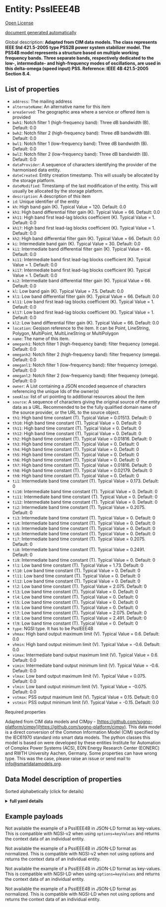 Entity: PssIEEE4B  
=================  
[Open License](https://github.com/smart-data-models//dataModel.EnergyCIM/blob/master/PssIEEE4B/LICENSE.md)  
[document generated automatically](https://docs.google.com/presentation/d/e/2PACX-1vTs-Ng5dIAwkg91oTTUdt8ua7woBXhPnwavZ0FxgR8BsAI_Ek3C5q97Nd94HS8KhP-r_quD4H0fgyt3/pub?start=false&loop=false&delayms=3000#slide=id.gb715ace035_0_60)  
Global description: **Adapted from CIM data models. The class represents IEEE Std 421.5-2005 type PSS2B power system stabilizer model. The PSS4B model represents a structure based on multiple working frequency bands. Three separate bands, respectively dedicated to the low-, intermediate- and high-frequency modes of oscillations, are used in this delta-omega (speed input) PSS.  Reference: IEEE 4B 421.5-2005 Section 8.4.**  

## List of properties  

- `address`: The mailing address  - `alternateName`: An alternative name for this item  - `areaServed`: The geographic area where a service or offered item is provided  - `bwh1`: Notch filter 1 (high-frequency band): Three dB bandwidth (B). Default: 0.0  - `bwh2`: Notch filter 2 (high-frequency band): Three dB bandwidth (B). Default: 0.0  - `bwl1`: Notch filter 1 (low-frequency band): Three dB bandwidth (B). Default: 0.0  - `bwl2`: Notch filter 2 (low-frequency band): Three dB bandwidth (B). Default: 0.0  - `dataProvider`: A sequence of characters identifying the provider of the harmonised data entity.  - `dateCreated`: Entity creation timestamp. This will usually be allocated by the storage platform.  - `dateModified`: Timestamp of the last modification of the entity. This will usually be allocated by the storage platform.  - `description`: A description of this item  - `id`: Unique identifier of the entity  - `kh`: High band gain (K).  Typical Value = 120. Default: 0.0  - `kh1`: High band differential filter gain (K).  Typical Value = 66. Default: 0.0  - `kh11`: High band first lead-lag blocks coefficient (K).  Typical Value = 1. Default: 0.0  - `kh17`: High band first lead-lag blocks coefficient (K).  Typical Value = 1. Default: 0.0  - `kh2`: High band differential filter gain (K).  Typical Value = 66. Default: 0.0  - `ki`: Intermediate band gain (K).  Typical Value = 30. Default: 0.0  - `ki1`: Intermediate band differential filter gain (K).  Typical Value = 66. Default: 0.0  - `ki11`: Intermediate band first lead-lag blocks coefficient (K).  Typical Value = 1. Default: 0.0  - `ki17`: Intermediate band first lead-lag blocks coefficient (K).  Typical Value = 1. Default: 0.0  - `ki2`: Intermediate band differential filter gain (K).  Typical Value = 66. Default: 0.0  - `kl`: Low band gain (K).  Typical Value = 7.5. Default: 0.0  - `kl1`: Low band differential filter gain (K).  Typical Value = 66. Default: 0.0  - `kl11`: Low band first lead-lag blocks coefficient (K).  Typical Value = 1. Default: 0.0  - `kl17`: Low band first lead-lag blocks coefficient (K).  Typical Value = 1. Default: 0.0  - `kl2`: Low band differential filter gain (K).  Typical Value = 66. Default: 0.0  - `location`: Geojson reference to the item. It can be Point, LineString, Polygon, MultiPoint, MultiLineString or MultiPolygon  - `name`: The name of this item.  - `omeganh1`: Notch filter 1 (high-frequency band): filter frequency (omega). Default: 0.0  - `omeganh2`: Notch filter 2 (high-frequency band): filter frequency (omega). Default: 0.0  - `omeganl1`: Notch filter 1 (low-frequency band): filter frequency (omega). Default: 0.0  - `omeganl2`: Notch filter 2 (low-frequency band): filter frequency (omega). Default: 0.0  - `owner`: A List containing a JSON encoded sequence of characters referencing the unique Ids of the owner(s)  - `seeAlso`: list of uri pointing to additional resources about the item  - `source`: A sequence of characters giving the original source of the entity data as a URL. Recommended to be the fully qualified domain name of the source provider, or the URL to the source object.  - `th1`: High band time constant (T).  Typical Value = 0.01513. Default: 0  - `th10`: High band time constant (T).  Typical Value = 0. Default: 0  - `th11`: High band time constant (T).  Typical Value = 0. Default: 0  - `th12`: High band time constant (T).  Typical Value = 0. Default: 0  - `th2`: High band time constant (T).  Typical Value = 0.01816. Default: 0  - `th3`: High band time constant (T).  Typical Value = 0. Default: 0  - `th4`: High band time constant (T).  Typical Value = 0. Default: 0  - `th5`: High band time constant (T).  Typical Value = 0. Default: 0  - `th6`: High band time constant (T).  Typical Value = 0. Default: 0  - `th7`: High band time constant (T).  Typical Value = 0.01816. Default: 0  - `th8`: High band time constant (T).  Typical Value = 0.02179. Default: 0  - `th9`: High band time constant (T).  Typical Value = 0. Default: 0  - `ti1`: Intermediate band time constant (T).  Typical Value = 0.173. Default: 0  - `ti10`: Intermediate band time constant (T).  Typical Value = 0. Default: 0  - `ti11`: Intermediate band time constant (T).  Typical Value = 0. Default: 0  - `ti12`: Intermediate band time constant (T).  Typical Value = 0. Default: 0  - `ti2`: Intermediate band time constant (T).  Typical Value = 0.2075. Default: 0  - `ti3`: Intermediate band time constant (T).  Typical Value = 0. Default: 0  - `ti4`: Intermediate band time constant (T).  Typical Value = 0. Default: 0  - `ti5`: Intermediate band time constant (T).  Typical Value = 0. Default: 0  - `ti6`: Intermediate band time constant (T).  Typical Value = 0. Default: 0  - `ti7`: Intermediate band time constant (T).  Typical Value = 0.2075. Default: 0  - `ti8`: Intermediate band time constant (T).  Typical Value = 0.2491. Default: 0  - `ti9`: Intermediate band time constant (T).  Typical Value = 0. Default: 0  - `tl1`: Low band time constant (T).  Typical Value = 1.73. Default: 0  - `tl10`: Low band time constant (T).  Typical Value = 0. Default: 0  - `tl11`: Low band time constant (T).  Typical Value = 0. Default: 0  - `tl12`: Low band time constant (T).  Typical Value = 0. Default: 0  - `tl2`: Low band time constant (T).  Typical Value = 2.075. Default: 0  - `tl3`: Low band time constant (T).  Typical Value = 0. Default: 0  - `tl4`: Low band time constant (T).  Typical Value = 0. Default: 0  - `tl5`: Low band time constant (T).  Typical Value = 0. Default: 0  - `tl6`: Low band time constant (T).  Typical Value = 0. Default: 0  - `tl7`: Low band time constant (T).  Typical Value = 2.075. Default: 0  - `tl8`: Low band time constant (T).  Typical Value = 2.491. Default: 0  - `tl9`: Low band time constant (T).  Typical Value = 0. Default: 0  - `type`: NGSI type. It has to be PssIEEE4B  - `vhmax`: High band output maximum limit (V).  Typical Value = 0.6. Default: 0.0  - `vhmin`: High band output minimum limit (V).  Typical Value = -0.6. Default: 0.0  - `vimax`: Intermediate band output maximum limit (V).  Typical Value = 0.6. Default: 0.0  - `vimin`: Intermediate band output minimum limit (V).  Typical Value = -0.6. Default: 0.0  - `vlmax`: Low band output maximum limit (V).  Typical Value = 0.075. Default: 0.0  - `vlmin`: Low band output minimum limit (V).  Typical Value = -0.075. Default: 0.0  - `vstmax`: PSS output maximum limit (V).  Typical Value = 0.15. Default: 0.0  - `vstmin`: PSS output minimum limit (V).  Typical Value = -0.15. Default: 0.0    
Required properties  
Adapted from CIM data models and CIMpy - [https://github.com/sogno-platform/cimpy](https://github.com/sogno-platform/cimpy). This data model is a direct conversion of the Common Information Model (CIM) specified by the IEC61970 standard into smart data models. The python classes this model is based on were developed by these entities Institute for Automation of Complex Power Systems (ACS), EON Energy Research Center (EONERC) and RWTH University Aachen, Germany. Some properties can have wrong type. This was the case, please raise an issue or send mail to info@smartdatamodels.org.  
## Data Model description of properties  
Sorted alphabetically (click for details)  
<details><summary><strong>full yaml details</strong></summary>    
```yaml  
PssIEEE4B:    
  description: 'Adapted from CIM data models. The class represents IEEE Std 421.5-2005 type PSS2B power system stabilizer model. The PSS4B model represents a structure based on multiple working frequency bands. Three separate bands, respectively dedicated to the low-, intermediate- and high-frequency modes of oscillations, are used in this delta-omega (speed input) PSS.  Reference: IEEE 4B 421.5-2005 Section 8.4.'    
  properties:    
    address:    
      description: 'The mailing address'    
      properties:    
        addressCountry:    
          description: 'Property. The country. For example, Spain. Model:''https://schema.org/addressCountry'''    
          type: string    
        addressLocality:    
          description: 'Property. The locality in which the street address is, and which is in the region. Model:''https://schema.org/addressLocality'''    
          type: string    
        addressRegion:    
          description: 'Property. The region in which the locality is, and which is in the country. Model:''https://schema.org/addressRegion'''    
          type: string    
        postOfficeBoxNumber:    
          description: 'Property. The post office box number for PO box addresses. For example, 03578. Model:''https://schema.org/postOfficeBoxNumber'''    
          type: string    
        postalCode:    
          description: 'Property. The postal code. For example, 24004. Model:''https://schema.org/https://schema.org/postalCode'''    
          type: string    
        streetAddress:    
          description: 'Property. The street address. Model:''https://schema.org/streetAddress'''    
          type: string    
      type: Property    
      x-ngsi:    
        model: https://schema.org/address    
    alternateName:    
      description: 'An alternative name for this item'    
      type: Property    
    areaServed:    
      description: 'The geographic area where a service or offered item is provided'    
      type: Property    
      x-ngsi:    
        model: https://schema.org/Text    
    bwh1:    
      description: 'Notch filter 1 (high-frequency band): Three dB bandwidth (B). Default: 0.0'    
      type: number    
      x-ngsi:    
        model: https://schema.org/Number    
    bwh2:    
      description: 'Notch filter 2 (high-frequency band): Three dB bandwidth (B). Default: 0.0'    
      type: number    
      x-ngsi:    
        model: https://schema.org/Number    
    bwl1:    
      description: 'Notch filter 1 (low-frequency band): Three dB bandwidth (B). Default: 0.0'    
      type: number    
      x-ngsi:    
        model: https://schema.org/Number    
    bwl2:    
      description: 'Notch filter 2 (low-frequency band): Three dB bandwidth (B). Default: 0.0'    
      type: number    
      x-ngsi:    
        model: https://schema.org/Number    
    dataProvider:    
      description: 'A sequence of characters identifying the provider of the harmonised data entity.'    
      type: Property    
    dateCreated:    
      description: 'Entity creation timestamp. This will usually be allocated by the storage platform.'    
      format: date-time    
      type: Property    
    dateModified:    
      description: 'Timestamp of the last modification of the entity. This will usually be allocated by the storage platform.'    
      format: date-time    
      type: Property    
    description:    
      description: 'A description of this item'    
      type: Property    
    id:    
      anyOf: &pssieee4b_-_properties_-_owner_-_items_-_anyof    
        - description: 'Property. Identifier format of any NGSI entity'    
          maxLength: 256    
          minLength: 1    
          pattern: ^[\w\-\.\{\}\$\+\*\[\]`|~^@!,:\\]+$    
          type: string    
        - description: 'Property. Identifier format of any NGSI entity'    
          format: uri    
          type: string    
      description: 'Unique identifier of the entity'    
      type: Property    
    kh:    
      description: 'High band gain (K).  Typical Value = 120. Default: 0.0'    
      type: number    
      x-ngsi:    
        model: https://schema.org/Number    
    kh1:    
      description: 'High band differential filter gain (K).  Typical Value = 66. Default: 0.0'    
      type: number    
      x-ngsi:    
        model: https://schema.org/Number    
    kh11:    
      description: 'High band first lead-lag blocks coefficient (K).  Typical Value = 1. Default: 0.0'    
      type: number    
      x-ngsi:    
        model: https://schema.org/Number    
    kh17:    
      description: 'High band first lead-lag blocks coefficient (K).  Typical Value = 1. Default: 0.0'    
      type: number    
      x-ngsi:    
        model: https://schema.org/Number    
    kh2:    
      description: 'High band differential filter gain (K).  Typical Value = 66. Default: 0.0'    
      type: number    
      x-ngsi:    
        model: https://schema.org/Number    
    ki:    
      description: 'Intermediate band gain (K).  Typical Value = 30. Default: 0.0'    
      type: number    
      x-ngsi:    
        model: https://schema.org/Number    
    ki1:    
      description: 'Intermediate band differential filter gain (K).  Typical Value = 66. Default: 0.0'    
      type: number    
      x-ngsi:    
        model: https://schema.org/Number    
    ki11:    
      description: 'Intermediate band first lead-lag blocks coefficient (K).  Typical Value = 1. Default: 0.0'    
      type: number    
      x-ngsi:    
        model: https://schema.org/Number    
    ki17:    
      description: 'Intermediate band first lead-lag blocks coefficient (K).  Typical Value = 1. Default: 0.0'    
      type: number    
      x-ngsi:    
        model: https://schema.org/Number    
    ki2:    
      description: 'Intermediate band differential filter gain (K).  Typical Value = 66. Default: 0.0'    
      type: number    
      x-ngsi:    
        model: https://schema.org/Number    
    kl:    
      description: 'Low band gain (K).  Typical Value = 7.5. Default: 0.0'    
      type: number    
      x-ngsi:    
        model: https://schema.org/Number    
    kl1:    
      description: 'Low band differential filter gain (K).  Typical Value = 66. Default: 0.0'    
      type: number    
      x-ngsi:    
        model: https://schema.org/Number    
    kl11:    
      description: 'Low band first lead-lag blocks coefficient (K).  Typical Value = 1. Default: 0.0'    
      type: number    
      x-ngsi:    
        model: https://schema.org/Number    
    kl17:    
      description: 'Low band first lead-lag blocks coefficient (K).  Typical Value = 1. Default: 0.0'    
      type: number    
      x-ngsi:    
        model: https://schema.org/Number    
    kl2:    
      description: 'Low band differential filter gain (K).  Typical Value = 66. Default: 0.0'    
      type: number    
      x-ngsi:    
        model: https://schema.org/Number    
    location:    
      description: 'Geojson reference to the item. It can be Point, LineString, Polygon, MultiPoint, MultiLineString or MultiPolygon'    
      oneOf:    
        - description: 'Geoproperty. Geojson reference to the item. Point'    
          properties:    
            bbox:    
              items:    
                type: number    
              minItems: 4    
              type: array    
            coordinates:    
              items:    
                type: number    
              minItems: 2    
              type: array    
            type:    
              enum:    
                - Point    
              type: string    
          required:    
            - type    
            - coordinates    
          title: 'GeoJSON Point'    
          type: object    
        - description: 'Geoproperty. Geojson reference to the item. LineString'    
          properties:    
            bbox:    
              items:    
                type: number    
              minItems: 4    
              type: array    
            coordinates:    
              items:    
                items:    
                  type: number    
                minItems: 2    
                type: array    
              minItems: 2    
              type: array    
            type:    
              enum:    
                - LineString    
              type: string    
          required:    
            - type    
            - coordinates    
          title: 'GeoJSON LineString'    
          type: object    
        - description: 'Geoproperty. Geojson reference to the item. Polygon'    
          properties:    
            bbox:    
              items:    
                type: number    
              minItems: 4    
              type: array    
            coordinates:    
              items:    
                items:    
                  items:    
                    type: number    
                  minItems: 2    
                  type: array    
                minItems: 4    
                type: array    
              type: array    
            type:    
              enum:    
                - Polygon    
              type: string    
          required:    
            - type    
            - coordinates    
          title: 'GeoJSON Polygon'    
          type: object    
        - description: 'Geoproperty. Geojson reference to the item. MultiPoint'    
          properties:    
            bbox:    
              items:    
                type: number    
              minItems: 4    
              type: array    
            coordinates:    
              items:    
                items:    
                  type: number    
                minItems: 2    
                type: array    
              type: array    
            type:    
              enum:    
                - MultiPoint    
              type: string    
          required:    
            - type    
            - coordinates    
          title: 'GeoJSON MultiPoint'    
          type: object    
        - description: 'Geoproperty. Geojson reference to the item. MultiLineString'    
          properties:    
            bbox:    
              items:    
                type: number    
              minItems: 4    
              type: array    
            coordinates:    
              items:    
                items:    
                  items:    
                    type: number    
                  minItems: 2    
                  type: array    
                minItems: 2    
                type: array    
              type: array    
            type:    
              enum:    
                - MultiLineString    
              type: string    
          required:    
            - type    
            - coordinates    
          title: 'GeoJSON MultiLineString'    
          type: object    
        - description: 'Geoproperty. Geojson reference to the item. MultiLineString'    
          properties:    
            bbox:    
              items:    
                type: number    
              minItems: 4    
              type: array    
            coordinates:    
              items:    
                items:    
                  items:    
                    items:    
                      type: number    
                    minItems: 2    
                    type: array    
                  minItems: 4    
                  type: array    
                type: array    
              type: array    
            type:    
              enum:    
                - MultiPolygon    
              type: string    
          required:    
            - type    
            - coordinates    
          title: 'GeoJSON MultiPolygon'    
          type: object    
      type: Geoproperty    
    name:    
      description: 'The name of this item.'    
      type: Property    
    omeganh1:    
      description: 'Notch filter 1 (high-frequency band): filter frequency (omega). Default: 0.0'    
      type: number    
      x-ngsi:    
        model: https://schema.org/Number    
    omeganh2:    
      description: 'Notch filter 2 (high-frequency band): filter frequency (omega). Default: 0.0'    
      type: number    
      x-ngsi:    
        model: https://schema.org/Number    
    omeganl1:    
      description: 'Notch filter 1 (low-frequency band): filter frequency (omega). Default: 0.0'    
      type: number    
      x-ngsi:    
        model: https://schema.org/Number    
    omeganl2:    
      description: 'Notch filter 2 (low-frequency band): filter frequency (omega). Default: 0.0'    
      type: number    
      x-ngsi:    
        model: https://schema.org/Number    
    owner:    
      description: 'A List containing a JSON encoded sequence of characters referencing the unique Ids of the owner(s)'    
      items:    
        anyOf: *pssieee4b_-_properties_-_owner_-_items_-_anyof    
        description: 'Property. Unique identifier of the entity'    
      type: Property    
    seeAlso:    
      description: 'list of uri pointing to additional resources about the item'    
      oneOf:    
        - items:    
            format: uri    
            type: string    
          minItems: 1    
          type: array    
        - format: uri    
          type: string    
      type: Property    
    source:    
      description: 'A sequence of characters giving the original source of the entity data as a URL. Recommended to be the fully qualified domain name of the source provider, or the URL to the source object.'    
      type: Property    
    th1:    
      description: 'High band time constant (T).  Typical Value = 0.01513. Default: 0'    
      type: number    
      x-ngsi:    
        model: https://schema.org/Number    
    th10:    
      description: 'High band time constant (T).  Typical Value = 0. Default: 0'    
      type: number    
      x-ngsi:    
        model: https://schema.org/Number    
    th11:    
      description: 'High band time constant (T).  Typical Value = 0. Default: 0'    
      type: number    
      x-ngsi:    
        model: https://schema.org/Number    
    th12:    
      description: 'High band time constant (T).  Typical Value = 0. Default: 0'    
      type: number    
      x-ngsi:    
        model: https://schema.org/Number    
    th2:    
      description: 'High band time constant (T).  Typical Value = 0.01816. Default: 0'    
      type: number    
      x-ngsi:    
        model: https://schema.org/Number    
    th3:    
      description: 'High band time constant (T).  Typical Value = 0. Default: 0'    
      type: number    
      x-ngsi:    
        model: https://schema.org/Number    
    th4:    
      description: 'High band time constant (T).  Typical Value = 0. Default: 0'    
      type: number    
      x-ngsi:    
        model: https://schema.org/Number    
    th5:    
      description: 'High band time constant (T).  Typical Value = 0. Default: 0'    
      type: number    
      x-ngsi:    
        model: https://schema.org/Number    
    th6:    
      description: 'High band time constant (T).  Typical Value = 0. Default: 0'    
      type: number    
      x-ngsi:    
        model: https://schema.org/Number    
    th7:    
      description: 'High band time constant (T).  Typical Value = 0.01816. Default: 0'    
      type: number    
      x-ngsi:    
        model: https://schema.org/Number    
    th8:    
      description: 'High band time constant (T).  Typical Value = 0.02179. Default: 0'    
      type: number    
      x-ngsi:    
        model: https://schema.org/Number    
    th9:    
      description: 'High band time constant (T).  Typical Value = 0. Default: 0'    
      type: number    
      x-ngsi:    
        model: https://schema.org/Number    
    ti1:    
      description: 'Intermediate band time constant (T).  Typical Value = 0.173. Default: 0'    
      type: number    
      x-ngsi:    
        model: https://schema.org/Number    
    ti10:    
      description: 'Intermediate band time constant (T).  Typical Value = 0. Default: 0'    
      type: number    
      x-ngsi:    
        model: https://schema.org/Number    
    ti11:    
      description: 'Intermediate band time constant (T).  Typical Value = 0. Default: 0'    
      type: number    
      x-ngsi:    
        model: https://schema.org/Number    
    ti12:    
      description: 'Intermediate band time constant (T).  Typical Value = 0. Default: 0'    
      type: number    
      x-ngsi:    
        model: https://schema.org/Number    
    ti2:    
      description: 'Intermediate band time constant (T).  Typical Value = 0.2075. Default: 0'    
      type: number    
      x-ngsi:    
        model: https://schema.org/Number    
    ti3:    
      description: 'Intermediate band time constant (T).  Typical Value = 0. Default: 0'    
      type: number    
      x-ngsi:    
        model: https://schema.org/Number    
    ti4:    
      description: 'Intermediate band time constant (T).  Typical Value = 0. Default: 0'    
      type: number    
      x-ngsi:    
        model: https://schema.org/Number    
    ti5:    
      description: 'Intermediate band time constant (T).  Typical Value = 0. Default: 0'    
      type: number    
      x-ngsi:    
        model: https://schema.org/Number    
    ti6:    
      description: 'Intermediate band time constant (T).  Typical Value = 0. Default: 0'    
      type: number    
      x-ngsi:    
        model: https://schema.org/Number    
    ti7:    
      description: 'Intermediate band time constant (T).  Typical Value = 0.2075. Default: 0'    
      type: number    
      x-ngsi:    
        model: https://schema.org/Number    
    ti8:    
      description: 'Intermediate band time constant (T).  Typical Value = 0.2491. Default: 0'    
      type: number    
      x-ngsi:    
        model: https://schema.org/Number    
    ti9:    
      description: 'Intermediate band time constant (T).  Typical Value = 0. Default: 0'    
      type: number    
      x-ngsi:    
        model: https://schema.org/Number    
    tl1:    
      description: 'Low band time constant (T).  Typical Value = 1.73. Default: 0'    
      type: number    
      x-ngsi:    
        model: https://schema.org/Number    
    tl10:    
      description: 'Low band time constant (T).  Typical Value = 0. Default: 0'    
      type: number    
      x-ngsi:    
        model: https://schema.org/Number    
    tl11:    
      description: 'Low band time constant (T).  Typical Value = 0. Default: 0'    
      type: number    
      x-ngsi:    
        model: https://schema.org/Number    
    tl12:    
      description: 'Low band time constant (T).  Typical Value = 0. Default: 0'    
      type: number    
      x-ngsi:    
        model: https://schema.org/Number    
    tl2:    
      description: 'Low band time constant (T).  Typical Value = 2.075. Default: 0'    
      type: number    
      x-ngsi:    
        model: https://schema.org/Number    
    tl3:    
      description: 'Low band time constant (T).  Typical Value = 0. Default: 0'    
      type: number    
      x-ngsi:    
        model: https://schema.org/Number    
    tl4:    
      description: 'Low band time constant (T).  Typical Value = 0. Default: 0'    
      type: number    
      x-ngsi:    
        model: https://schema.org/Number    
    tl5:    
      description: 'Low band time constant (T).  Typical Value = 0. Default: 0'    
      type: number    
      x-ngsi:    
        model: https://schema.org/Number    
    tl6:    
      description: 'Low band time constant (T).  Typical Value = 0. Default: 0'    
      type: number    
      x-ngsi:    
        model: https://schema.org/Number    
    tl7:    
      description: 'Low band time constant (T).  Typical Value = 2.075. Default: 0'    
      type: number    
      x-ngsi:    
        model: https://schema.org/Number    
    tl8:    
      description: 'Low band time constant (T).  Typical Value = 2.491. Default: 0'    
      type: number    
      x-ngsi:    
        model: https://schema.org/Number    
    tl9:    
      description: 'Low band time constant (T).  Typical Value = 0. Default: 0'    
      type: number    
      x-ngsi:    
        model: https://schema.org/Number    
    type:    
      description: 'NGSI type. It has to be PssIEEE4B'    
      enum:    
        - PssIEEE4B    
      type: Property    
    vhmax:    
      description: 'High band output maximum limit (V).  Typical Value = 0.6. Default: 0.0'    
      type: number    
      x-ngsi:    
        model: https://schema.org/Number    
    vhmin:    
      description: 'High band output minimum limit (V).  Typical Value = -0.6. Default: 0.0'    
      type: number    
      x-ngsi:    
        model: https://schema.org/Number    
    vimax:    
      description: 'Intermediate band output maximum limit (V).  Typical Value = 0.6. Default: 0.0'    
      type: number    
      x-ngsi:    
        model: https://schema.org/Number    
    vimin:    
      description: 'Intermediate band output minimum limit (V).  Typical Value = -0.6. Default: 0.0'    
      type: number    
      x-ngsi:    
        model: https://schema.org/Number    
    vlmax:    
      description: 'Low band output maximum limit (V).  Typical Value = 0.075. Default: 0.0'    
      type: number    
      x-ngsi:    
        model: https://schema.org/Number    
    vlmin:    
      description: 'Low band output minimum limit (V).  Typical Value = -0.075. Default: 0.0'    
      type: number    
      x-ngsi:    
        model: https://schema.org/Number    
    vstmax:    
      description: 'PSS output maximum limit (V).  Typical Value = 0.15. Default: 0.0'    
      type: number    
      x-ngsi:    
        model: https://schema.org/Number    
    vstmin:    
      description: 'PSS output minimum limit (V).  Typical Value = -0.15. Default: 0.0'    
      type: number    
      x-ngsi:    
        model: https://schema.org/Number    
  required: []    
  type: object    
```  
</details>    
## Example payloads    
Not available the example of a PssIEEE4B in JSON-LD format as key-values. This is compatible with NGSI-v2 when  using `options=keyValues` and returns the context data of an individual entity.  
Not available the example of a PssIEEE4B in JSON-LD format as normalized. This is compatible with NGSI-v2 when not using options and returns the context data of an individual entity.  
Not available the example of a PssIEEE4B in JSON-LD format as key-values. This is compatible with NGSI-LD when  using `options=keyValues` and returns the context data of an individual entity.  
Not available the example of a PssIEEE4B in JSON-LD format as normalized. This is compatible with NGSI-LD when not using options and returns the context data of an individual entity.  
